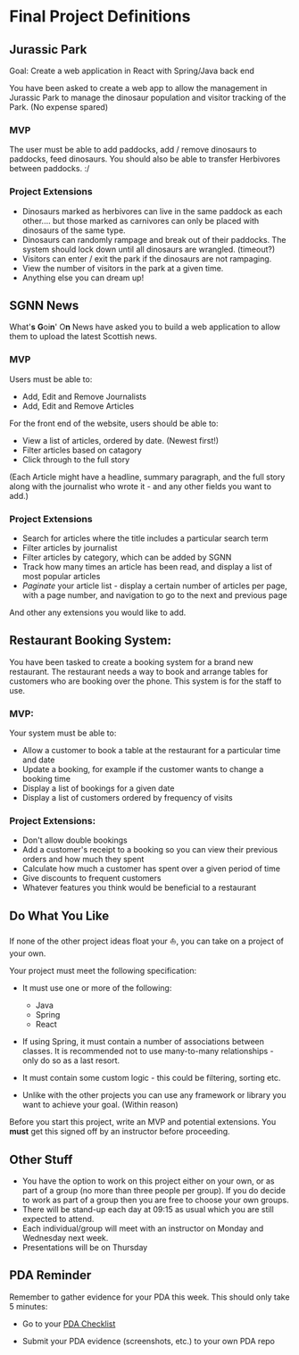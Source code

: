 # Final Project Definitions


## Jurassic Park

Goal: Create a web application in React with Spring/Java back end

You have been asked to create a web app to allow the management in Jurassic Park to manage the dinosaur population and visitor tracking of the Park. (No expense spared)

### MVP

The user must be able to add paddocks, add / remove dinosaurs to paddocks, feed dinosaurs. You should also be able to transfer Herbivores between paddocks. :/


### Project Extensions

* Dinosaurs marked as herbivores can live in the same paddock as each other.... but those marked as carnivores can only be placed with dinosaurs of the same type.
* Dinosaurs can randomly rampage and break out of their paddocks. The system should lock down until all dinosaurs are wrangled. (timeout?)
* Visitors can enter / exit the park if the dinosaurs are not rampaging.
* View the number of visitors in the park at a given time.
* Anything else you can dream up!


## SGNN News

What'**s** **G**oi**n**' O**n** News have asked you to build a web application to allow them to upload the latest Scottish news.

### MVP

Users must be able to:

* Add, Edit and Remove Journalists
* Add, Edit and Remove Articles

For the front end of the website, users should be able to:

* View a list of articles, ordered by date. (Newest first!)
* Filter articles based on catagory
* Click through to the full story

(Each Article might have a headline, summary paragraph, and the full story along with the journalist who wrote it - and any other fields you want to add.)

### Project Extensions

* Search for articles where the title includes a particular search term
* Filter articles by journalist
* Filter articles by category, which can be added by SGNN
* Track how many times an article has been read, and display a list of most popular articles
* _Paginate_ your article list - display a certain number of articles per page, with a page number, and navigation to go to the next and previous page

And other any extensions you would like to add.

## Restaurant Booking System:

You have been tasked to create a booking system for a brand new restaurant. The restaurant needs a way to book and arrange tables for customers who are booking over the phone. This system is for the staff to use.

### MVP:

Your system must be able to:

* Allow a customer to book a table at the restaurant for a particular time and date
* Update a booking, for example if the customer wants to change a booking time
* Display a list of bookings for a given date
* Display a list of customers ordered by frequency of visits

### Project Extensions:

* Don't allow double bookings
* Add a customer's receipt to a booking so you can view their previous orders and how much they spent
* Calculate how much a customer has spent over a given period of time
* Give discounts to frequent customers
* Whatever features you think would be beneficial to a restaurant


## Do What You Like

If none of the other project ideas float your ⛵️, you can take on a project of your own.

Your project must meet the following specification:

* It must use one or more of the following:
	* Java
	* Spring
	* React

* If using Spring, it must contain a number of associations between classes. It is recommended not to use many-to-many relationships - only do so as a last resort.
* It must contain some custom logic - this could be filtering, sorting etc.
* Unlike with the other projects you can use any framework or library you want to achieve your goal. (Within reason)

Before you start this project, write an MVP and potential extensions. You **must** get this signed off by an instructor before proceeding.

## Other Stuff

* You have the option to work on this project either on your own, or as part of a group (no more than three people per group). If you do decide to work as part of a group then you are free to choose your own groups.
* There will be stand-up each day at 09:15 as usual which you are still expected to attend.
* Each individual/group will meet with an instructor on Monday and Wednesday next week.
* Presentations will be on Thursday

## PDA Reminder

Remember to gather evidence for your PDA this week. This should only take 5 minutes:

* Go to your [PDA Checklist](https://github.com/codeclan/pda/tree/master/Student%20Checklist/)

* Submit your PDA evidence (screenshots, etc.) to your own PDA repo
